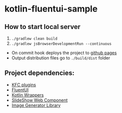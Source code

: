 # kotlin-fluentui-sample

## How to start local server

1. `./gradlew clean build`
2. `./gradlew jsBrowserDevelopmentRun --continuous`

- On commit hook deploys the project to [github pages](https://porotkin.github.io/kotlin-fluentui-sample/)
- Output distribution files go to `./build/dist` folder

## Project dependencies:

- [KFC plugins](https://github.com/turansky/kfc-plugins)
- [FluentUI](https://github.com/microsoft/fluentui)
- [Kotlin Wrappers](https://github.com/JetBrains/kotlin-wrappers)
- [SlideShow Web Component](https://www.webcomponents.org/element/@stephband/slide-show)
- [Image Generator Library](https://github.com/ashupp/js-image-generator)
